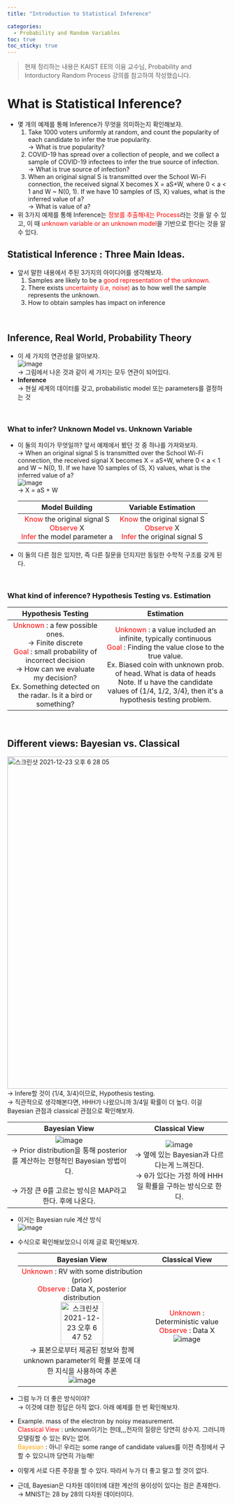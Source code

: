 ```yaml
---
title: "Introduction to Statistical Inference"

categories:
  - Probability and Random Variables
toc: true
toc_sticky: true
---
```


> 현재 정리하는 내용은 KAIST EE의 이융 교수님, Probability and Intorductory Random Process 강의를 참고하여 작성했습니다.

# What is Statistical Inference?

- 몇 개의 예제를 통해 Inference가 무엇을 의미하는지 확인해보자.
  1. Take 1000 voters uniformly at random, and count the popularity of each candidate to infer the true popularity.<br>
     → What is true popularity?
  2. COVID-19 has spread over a collection of people, and we collect a sample of COVID-19 infectees to infer the true source of infection.<br>
     → What is true source of infection?
  3. When an original signal S is transmitted over the School Wi-Fi connection, the received signal X becomes X = aS+W, where 0 < a < 1 and W ~ N(0, 1). If we have 10 samples of (S, X) values, what is the inferred value of a?<br>
     → What is value of a?
- 위 3가지 예제를 통해 Inference는 <span style="color:red">정보를 추출해내는 Process</span>라는 것을 알 수 있고, 이 때 <span style="color:red">unknown variable or an unknown model</span>을 기반으로 한다는 것을 알 수 있다.
  <br>

## Statistical Inference : Three Main Ideas.

- 앞서 말한 내용에서 주된 3가지의 아이디어를 생각해보자.
  1. Samples are likely to be a <span style="color:red">good representation of the unknown.</span>
  2. There exists <span style="color:red">uncertainty (i.e, noise)</span> as to how well the sample represents the unknown.
  3. How to obtain samples has impact on inference

<br>

## Inference, Real World, Probability Theory

- 이 세 가지의 연관성을 알아보자.<br>
  ![image](https://user-images.githubusercontent.com/37065429/147216129-64fce176-8c8e-4ec5-a6f2-87094502f1c9.png)
  <br>
  → 그림에서 나온 것과 같이 세 가지는 모두 연관이 되어있다.
- **Inference**<br>
  → 현실 세계의 데이터를 갖고, probabilistic model 또는 parameters를 결정하는 것<br>

<br>

### What to infer? Unknown Model vs. Unknown Variable

- 이 둘의 차이가 무엇일까? 앞서 예제에서 봤던 것 중 하나를 가져와보자.<br>→ When an original signal S is transmitted over the School Wi-Fi connection, the received signal X becomes X = aS+W, where 0 < a < 1 and W ~ N(0, 1). If we have 10 samples of (S, X) values, what is the inferred value of a?<br>![image](https://user-images.githubusercontent.com/37065429/147216958-857d5c61-2718-48d2-b2c9-aed28294c24a.png)<br>→ X = aS + W<br>

  |                        Model Building                        |                     Variable Estimation                      |
  | :----------------------------------------------------------: | :----------------------------------------------------------: |
  | <span style="color:red">Know</span> the original signal S<br /><span style="color:red">Observe</span> X<br /><span style="color:red">Infer</span> the model parameter a | <span style="color:red">Know</span> the original signal S<br /><span style="color:red">Observe</span> X<br /><span style="color:red">Infer</span> the original signal S |

- 이 둘의 다른 점은 있지만, 즉 다른 질문을 던지지만 동일한 수학적 구조를 갖게 된다.

  <br>

### What kind of inference? Hypothesis Testing vs. Estimation

|                      Hypothesis Testing                      |                          Estimation                          |
| :----------------------------------------------------------: | :----------------------------------------------------------: |
| <span style="color:red">Unknown</span> : a few possible ones.<br />→ Finite discrete<br /><span style="color:red">Goal</span> : small probability of incorrect decision<br />→ How can we evaluate my decision?<br />Ex. Something detected on the radar. Is it a bird or something? | <span style="color:red">Unknown</span> : a value included an infinite, typically continuous<br /><span style="color:red">Goal</span> : Finding the value close to the true value.<br />Ex. Biased coin with unknown prob. of head. What is  data of heads <br />Note. If u have the candidate values of {1/4, 1/2, 3/4}, then it's a hypothesis testing problem. |

<br>

## Different views: Bayesian vs. Classical

<img width="760" alt="스크린샷 2021-12-23 오후 6 28 05" src="https://user-images.githubusercontent.com/37065429/147219432-dac6b4fd-d730-41f1-bbc1-01447c405107.png"><br>
→ Infere할 것이 {1/4, 3/4}이므로, Hypothesis testing.<br>
→ 직관적으로 생각해본다면, HHH가 나왔으니까 3/4일 확률이 더 높다. 이걸 Bayesian 관점과 classical 관점으로 확인해보자.<br>

|                        Bayesian View                         |                        Classical View                        |
| :----------------------------------------------------------: | :----------------------------------------------------------: |
| ![image](https://user-images.githubusercontent.com/37065429/147221133-37ecadf6-8e1e-428b-9ac1-455ada48b19c.png)<br />→ Prior distribution을 통해 posterior를 계산하는 전형적인 Bayesian 방법이다.<br><br />→ 가장 큰 θ를 고르는 방식은 MAP라고 한다. 후에 나온다. | ![image](https://user-images.githubusercontent.com/37065429/147221478-c953420a-b013-4bd4-994d-e3260658528e.png)<br />→ 옆에 있는 Bayesian과 다르다는게 느껴진다.<br />→ θ가 있다는 가정 하에 HHH일 확률을 구하는 방식으로 한다. |

- 이거는 Bayesian rule 계산 방식<br>
  ![image](https://user-images.githubusercontent.com/37065429/147221806-90d072ef-5205-409f-a449-834e497d79f0.png)<br>

- 수식으로 확인해보았으니 이제 글로 확인해보자.<br>

  |                        Bayesian View                         |                        Classical View                        |
  | :----------------------------------------------------------: | :----------------------------------------------------------: |
  | <span style="color:red">Unknown</span> : RV with some distribution (prior)<br /><span style="color:red">Observe</span> : Data X, posterior distribution<br /><img width="97" alt="스크린샷 2021-12-23 오후 6 47 52" src="https://user-images.githubusercontent.com/37065429/147222138-80f54a06-783b-461b-95f6-2a8e7faeee6a.png"><br />→ 표본으로부터 제공된 정보와 함께<br /> unknown parameter의 확률 분포에 대한 지식을 사용하여 추론<br />![image](https://user-images.githubusercontent.com/37065429/147222230-ba581e8a-ba8f-4824-aa5e-c536310a04c9.png) | <span style="color:red">Unknown</span> : Deterministic value<br /><span style="color:red">Observe</span> : Data X<br />![image](https://user-images.githubusercontent.com/37065429/147222494-2eed42fe-f5f0-4f94-aede-57d085f86d73.png) |

  

- 그럼 누가 더 좋은 방식이야? <br>
  → 이것에 대한 정답은 아직 없다. 아래 예제를 한 번 확인해보자.
- Example. mass of the electron by noisy measurement.<br>
  <span style="color:red"> Classical View </span>: unknown이기는 한데,,,전자의 질량은 당연히 상수지. 그러니까 모델링할 수 있는 RV는 없어.<br>
  <span style="color:orange">Bayesian</span> : 아니! 우리는 some range of candidate values를 이전 측정에서 구할 수 있으니까 당연히 가능해!
- 이렇게 서로 다른 주장을 할 수 있다. 따라서 누가 더 좋고 말고 할 것이 없다.
- 근데, Bayesian은 다차원 데이터에 대한 계산의 용이성이 있다는 점은 존재한다.<br>
  → MNIST는 28 by 28의 다차원 데이터이다.<br>

<br>